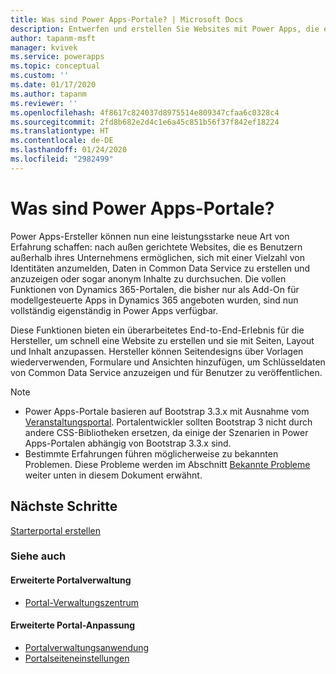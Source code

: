 ```yaml
---
title: Was sind Power Apps-Portale? | Microsoft Docs
description: Entwerfen und erstellen Sie Websites mit Power Apps, die es externen Nutzern ermöglichen, mit den in der Common Data Service gespeicherten Daten zu interagieren.
author: tapanm-msft
manager: kvivek
ms.service: powerapps
ms.topic: conceptual
ms.custom: ''
ms.date: 01/17/2020
ms.author: tapanm
ms.reviewer: ''
ms.openlocfilehash: 4f8617c824037d8975514e809347cfaa6c0328c4
ms.sourcegitcommit: 2fd8b682e2d4c1e6a45c851b56f37f842ef18224
ms.translationtype: HT
ms.contentlocale: de-DE
ms.lasthandoff: 01/24/2020
ms.locfileid: "2982499"
---
```

# <a name="what-is-power-apps-portals"></a>Was sind Power Apps-Portale?

Power Apps-Ersteller können nun eine leistungsstarke neue Art von Erfahrung schaffen: nach außen gerichtete Websites, die es Benutzern außerhalb ihres Unternehmens ermöglichen, sich mit einer Vielzahl von Identitäten anzumelden, Daten in Common Data Service zu erstellen und anzuzeigen oder sogar anonym Inhalte zu durchsuchen. Die vollen Funktionen von Dynamics 365-Portalen, die bisher nur als Add-On für modellgesteuerte Apps in Dynamics 365 angeboten wurden, sind nun vollständig eigenständig in Power Apps verfügbar.  

Diese Funktionen bieten ein überarbeitetes End-to-End-Erlebnis für die Hersteller, um schnell eine Website zu erstellen und sie mit Seiten, Layout und Inhalt anzupassen. Hersteller können Seitendesigns über Vorlagen wiederverwenden, Formulare und Ansichten hinzufügen, um Schlüsseldaten von Common Data Service anzuzeigen und für Benutzer zu veröffentlichen.

> [!NOTE]
> - Power Apps-Portale basieren auf Bootstrap 3.3.x mit Ausnahme vom [Veranstaltungsportal](https://docs.microsoft.com/dynamics365/marketing/developer/event-management-web-application). Portalentwickler sollten Bootstrap 3 nicht durch andere CSS-Bibliotheken ersetzen, da einige der Szenarien in Power Apps-Portalen abhängig von Bootstrap 3.3.x sind.
> - Bestimmte Erfahrungen führen möglicherweise zu bekannten Problemen. Diese Probleme werden im Abschnitt [Bekannte Probleme](known-issues.md) weiter unten in diesem Dokument erwähnt.  

## <a name="next-steps"></a>Nächste Schritte

[Starterportal erstellen](create-portal.md)

### <a name="see-also"></a>Siehe auch

#### <a name="advanced-portal-administration"></a>Erweiterte Portalverwaltung

- [Portal-Verwaltungszentrum](admin/admin-overview.md)

#### <a name="advanced-portal-customization"></a>Erweiterte Portal-Anpassung

- [Portalverwaltungsanwendung](configure/configure-portal.md)
- [Portalseiteneinstellungen](configure/configure-site-settings.md)
